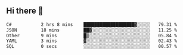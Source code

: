 ## Hi there 👋

<!--START_SECTION:waka-->

```txt
C#           2 hrs 8 mins    ███████████████████▓░░░░░   79.31 %
JSON         18 mins         ██▓░░░░░░░░░░░░░░░░░░░░░░   11.25 %
Other        9 mins          █▒░░░░░░░░░░░░░░░░░░░░░░░   05.84 %
YAML         3 mins          ▓░░░░░░░░░░░░░░░░░░░░░░░░   02.43 %
SQL          0 secs          ░░░░░░░░░░░░░░░░░░░░░░░░░   00.57 %
```

<!--END_SECTION:waka-->

<!--
**elpenor23/elpenor23** is a ✨ _special_ ✨ repository because its `README.md` (this file) appears on your GitHub profile.

Here are some ideas to get you started:

- 🔭 I’m currently working on ...
- 🌱 I’m currently learning ...
- 👯 I’m looking to collaborate on ...
- 🤔 I’m looking for help with ...
- 💬 Ask me about ...
- 📫 How to reach me: ...
- 😄 Pronouns: ...
- ⚡ Fun fact: ...
-->
